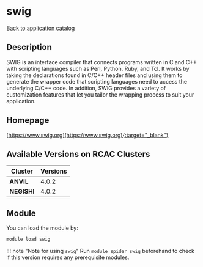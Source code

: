 # swig

[Back to application catalog](../app_catalog.md)

## Description

SWIG is an interface compiler that connects programs written in C and C++ with scripting languages such as Perl, Python, Ruby, and Tcl. It works by taking the declarations found in C/C++ header files and using them to generate the wrapper code that scripting languages need to access the underlying C/C++ code. In addition, SWIG provides a variety of customization features that let you tailor the wrapping process to suit your application.

## Homepage

[https://www.swig.org](https://www.swig.org){:target="_blank"}

## Available Versions on RCAC Clusters

|Cluster|Versions|
|---|---|
**ANVIL**|4.0.2
**NEGISHI**|4.0.2

## Module

You can load the module by:

```bash
module load swig
```

!!! note "Note for using `swig`"
    Run `module spider swig` beforehand to check if this version requires any prerequisite modules.
